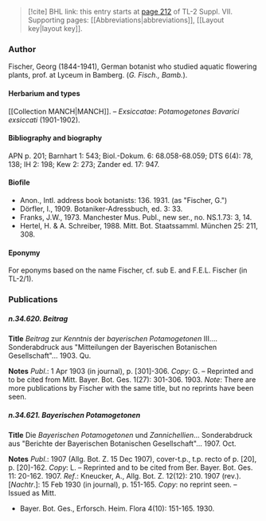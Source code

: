 > [!cite] BHL link: this entry starts at [page 212](https://www.biodiversitylibrary.org/item/103834#page/234/mode/1up) of TL-2 Suppl. VII.
> Supporting pages: [[Abbreviations|abbreviations]], [[Layout key|layout key]].

### Author

Fischer, Georg (1844-1941), German botanist who studied aquatic flowering plants, prof. at Lyceum in Bamberg. (*G. Fisch., Bamb.*).

#### Herbarium and types

[[Collection MANCH|MANCH]]. – *Exsiccatae*: *Potamogetones Bavarici exsiccati* (1901-1902).

#### Bibliography and biography

APN p. 201; Barnhart 1: 543; Biol.-Dokum. 6: 68.058-68.059; DTS 6(4): 78, 138; IH 2: 198; Kew 2: 273; Zander ed. 17: 947.

#### Biofile

- Anon., Intl. address book botanists: 136. 1931. (as "Fischer, G.")
- Dörfler, I., 1909. Botaniker-Adressbuch, ed. 3: 33.
- Franks, J.W., 1973. Manchester Mus. Publ., new ser., no. NS.1.73: 3, 14.
- Hertel, H. & A. Schreiber, 1988. Mitt. Bot. Staatssamml. München 25: 211, 308.

#### Eponymy

For eponyms based on the name Fischer, cf. sub E. and F.E.L. Fischer (in TL-2/1).

### Publications

##### n.34.620. Beitrag

**Title**
*Beitrag* zur *Kenntnis* der *bayerischen Potamogetonen* III.... Sonderabdruck aus "Mitteilungen der Bayerischen Botanischen Gesellschaft"... 1903. Qu.

**Notes**
*Publ*.: 1 Apr 1903 (in journal), p. \[301\]-306. *Copy*: G. – Reprinted and to be cited from Mitt. Bayer. Bot. Ges. 1(27): 301-306. 1903.
*Note*: There are more publications by Fischer with the same title, but no reprints have been seen.

##### n.34.621. Bayerischen Potamogetonen

**Title**
Die *Bayerischen Potamogetonen* und *Zannichellien*... Sonderabdruck aus "Berichte der Bayerischen Botanischen Gesellschaft"... 1907. Oct.

**Notes**
*Publ*.: 1907 (Allg. Bot. Z. 15 Dec 1907), cover-t.p., t.p. recto of p. \[20\], p. \[20\]-162. *Copy*: L. – Reprinted and to be cited from Ber. Bayer. Bot. Ges. 11: 20-162. 1907.
*Ref*.: Kneucker, A., Allg. Bot. Z. 12(12): 210. 1907 (rev.). \[*Nachtr*.\]: 15 Feb 1930 (in journal), p. 151-165. *Copy*: no reprint seen. – Issued as Mitt.
- Bayer. Bot. Ges., Erforsch. Heim. Flora 4(10): 151-165. 1930.

